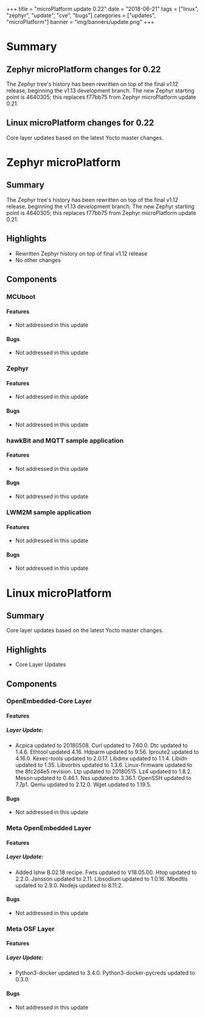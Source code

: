 +++
title = "microPlatform update 0.22"
date = "2018-06-21"
tags = ["linux", "zephyr", "update", "cve", "bugs"]
categories = ["updates", "microPlatform"]
banner = "img/banners/update.png"
+++

# Summary

## Zephyr microPlatform changes for 0.22

The Zephyr tree's history has been rewritten on top of the final
v1.12 release, beginning the v1.13 development branch. The new
Zephyr starting point is 4640305; this replaces f77bb75 from
Zephyr microPlatform update 0.21.


## Linux microPlatform changes for 0.22

Core layer updates based on the latest Yocto master changes.

<!--more-->
# Zephyr microPlatform

## Summary

The Zephyr tree's history has been rewritten on top of the final
v1.12 release, beginning the v1.13 development branch. The new
Zephyr starting point is 4640305; this replaces f77bb75 from
Zephyr microPlatform update 0.21.

## Highlights

- Rewritten Zephyr history on top of final v1.12 release
- No other changes

## Components


### MCUboot


#### Features
- Not addressed in this update

#### Bugs
- Not addressed in this update

### Zephyr


#### Features
- Not addressed in this update

#### Bugs
- Not addressed in this update

### hawkBit and MQTT sample application


#### Features
- Not addressed in this update

#### Bugs
- Not addressed in this update

### LWM2M sample application


#### Features
- Not addressed in this update

#### Bugs
- Not addressed in this update
# Linux microPlatform

## Summary

Core layer updates based on the latest Yocto master changes.

## Highlights

- Core Layer Updates

## Components


### OpenEmbedded-Core Layer


#### Features

##### Layer Update: 
- Acpica updated to 20180508.
Curl updated to 7.60.0.
Dtc updated to 1.4.6.
Ethtool updated 4.16.
Hdparm updated to 9.56.
Iproute2 updated to 4.16.0.
Kexec-tools updated to 2.0.17.
Libdmx updated to 1.1.4.
Libidn updated to 1.35.
Libvorbis updated to 1.3.6.
Linux-firmware updated to the 8fc2d4e5 revision.
Ltp updated to 20180515.
Lz4 updated to 1.8.2.
Meson updated to 0.46.1.
Nss updated to 3.36.1.
OpenSSH updated to 7.7p1.
Qemu updated to 2.12.0.
Wget updated to 1.19.5.


#### Bugs
- Not addressed in this update

### Meta OpenEmbedded Layer


#### Features

##### Layer Update: 
- Added lshw B.02.18 recipe.
Fwts updated to V18.05.00.
Htop updated to 2.2.0.
Jansson updated to 2.11.
Libsodium updated to 1.0.16.
Mbedtls updated to 2.9.0.
Nodejs updated to 8.11.2.


#### Bugs
- Not addressed in this update

### Meta OSF Layer


#### Features

##### Layer Update: 
- Python3-docker updated to 3.4.0.
Python3-docker-pycreds updated to 0.3.0.


#### Bugs
- Not addressed in this update
